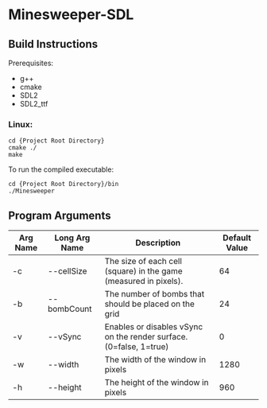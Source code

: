 # Minesweeper-SDL

## Build Instructions

Prerequisites:
* g++
* cmake
* SDL2
* SDL2_ttf

### Linux:
```
cd {Project Root Directory} 
cmake ./ 
make
```
To run the compiled executable:
```
cd {Project Root Directory}/bin
./Minesweeper
```

## Program Arguments

| Arg Name | Long Arg Name | Description                                                        | Default Value |
| -------- | ------------- | ------------------------------------------------------------------ | ------------- |
| -c       | --cellSize    | The size of each cell (square) in the game (measured in pixels).   | 64            |
| -b       | --bombCount   | The number of bombs that should be placed on the grid              | 24            |
| -v       | --vSync       | Enables or disables vSync on the render surface. (0=false, 1=true) | 0             |
| -w       | --width       | The width of the window in pixels                                  | 1280          |
| -h       | --height      | The height of the window in pixels                                 | 960           |